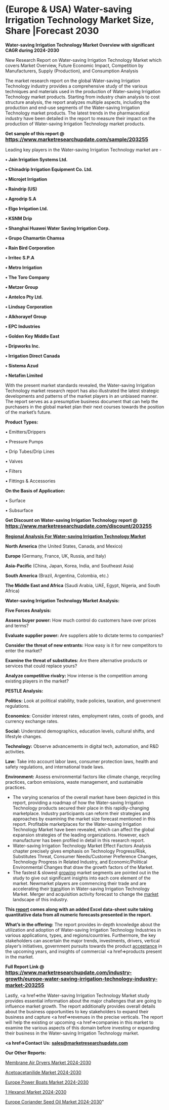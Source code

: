 # (Europe & USA) Water-saving Irrigation Technology Market Size, Share |Forecast 2030

<strong>Water-saving Irrigation Technology Market Overview with significant CAGR during 2024-2030</strong>

New Research Report on Water-saving Irrigation Technology Market which covers Market Overview, Future Economic Impact, Competition by Manufacturers, Supply (Production), and Consumption Analysis

The market research report on the global Water-saving Irrigation Technology industry provides a comprehensive study of the various techniques and materials used in the production of Water-saving Irrigation Technology market products. Starting from industry chain analysis to cost structure analysis, the report analyzes multiple aspects, including the production and end-use segments of the Water-saving Irrigation Technology market products. The latest trends in the pharmaceutical industry have been detailed in the report to measure their impact on the production of Water-saving Irrigation Technology market products.

<strong>Get sample of this report @ <a href=https://www.marketresearchupdate.com/sample/203255><font size=3 color=#0000ff>https://www.marketresearchupdate.com/sample/203255</font></a></strong>

Leading key players in the Water-saving Irrigation Technology market are -

<strong>• Jain Irrigation Systems Ltd.

• Chinadrip Irrigation Equipment Co. Ltd.

• Microjet Irrigation

• Raindrip (US)

• Agrodrip S.A

• Elgo Irrigation Ltd.

• KSNM Drip

• Shanghai Huawei Water Saving Irrigation Corp.

• Grupo Chamartin Chamsa

• Rain Bird Corporation

• Irritec S.P.A

• Metro Irrigation

• The Toro Company

• Metzer Group

• Antelco Pty Ltd.

• Lindsay Corporation

• Alkhorayef Group

• EPC Industries

• Golden Key Middle East

• Dripworks Inc.

• Irrigation Direct Canada

• Sistema Azud

• Netafim Limited</strong>

With the present market standards revealed, the Water-saving Irrigation Technology market research report has also illustrated the latest strategic developments and patterns of the market players in an unbiased manner. The report serves as a presumptive business document that can help the purchasers in the global market plan their next courses towards the position of the market’s future.

<strong>Product Types:</strong>

• Emitters/Drippers

• Pressure Pumps

• Drip Tubes/Drip Lines

• Valves

• Filters

• Fittings & Accessories

<strong>On the Basis of Application:</strong>

• Surface

• Subsurface

<strong>Get Discount on Water-saving Irrigation Technology report @ <a href=https://www.marketresearchupdate.com/discount/203255><font size=3 color=#0000ff>https://www.marketresearchupdate.com/discount/203255</font></a></strong>

<strong><u><b>Regional Analysis For Water-saving Irrigation Technology Market</b></u></strong>

<strong><b>North America</b></strong> (the United States, Canada, and Mexico)

<strong><b>Europe </b></strong>(Germany, France, UK, Russia, and Italy)

<strong><b>Asia-Pacific</b></strong> (China, Japan, Korea, India, and Southeast Asia)

<strong><b>South America</b></strong> (Brazil, Argentina, Colombia, etc.)

<strong><b>The Middle East and Africa</b></strong> (Saudi Arabia, UAE, Egypt, Nigeria, and South Africa)

<strong>Water-saving Irrigation Technology Market Analysis:</strong>

<strong>Five Forces Analysis:</strong>

<strong>Assess buyer power:</strong> How much control do customers have over prices and terms?

<strong>Evaluate supplier power:</strong> Are suppliers able to dictate terms to companies?

<strong>Consider the threat of new entrants:</strong> How easy is it for new competitors to enter the market?

<strong>Examine the threat of substitutes:</strong> Are there alternative products or services that could replace yours?

<strong>Analyze competitive rivalry:</strong> How intense is the competition among existing players in the market?

<strong>PESTLE Analysis:</strong>

<strong>Politics:</strong> Look at political stability, trade policies, taxation, and government regulations.

<strong>Economics:</strong> Consider interest rates, employment rates, costs of goods, and currency exchange rates.

<strong>Social:</strong> Understand demographics, education levels, cultural shifts, and lifestyle changes.

<strong>Technology:</strong> Observe advancements in digital tech, automation, and R&D activities.

<strong>Law:</strong> Take into account labor laws, consumer protection laws, health and safety regulations, and international trade laws.

<strong>Environment:</strong> Assess environmental factors like climate change, recycling practices, carbon emissions, waste management, and sustainable practices.

<ul>
  <li>The varying scenarios of the overall market have been depicted in this report, providing a roadmap of how the Water-saving Irrigation Technology products secured their place in this rapidly-changing marketplace. Industry participants can reform their strategies and approaches by examining the market size forecast mentioned in this report. Profitable marketplaces for the Water-saving Irrigation Technology Market have been revealed, which can affect the global expansion strategies of the leading organizations. However, each manufacturer has been profiled in detail in this research report.</li>
  <li>Water-saving Irrigation Technology Market Effect Factors Analysis chapter precisely gives emphasis on Technology Progress/Risk, Substitutes Threat, Consumer Needs/Customer Preference Changes, Technology Progress in Related Industry, and Economic/Political Environmental Changes that draw the growth factors of the Market.</li>
  <li>The fastest &amp; slowest <a href=ASDF991299>growing</a> market segments are pointed out in the study to give out significant insights into each core element of the market. Newmarket players are commencing their trade and are accelerating their <a href=>trans</a>ition in Water-saving Irrigation Technology Market. Merger and acquisition activity forecast to change the <a href=>market</a> landscape of this industry.</li>
</ul>
<strong>This <a href=>report</a> comes along with an added Excel data-sheet suite taking quantitative data from all numeric forecasts presented in the report.</strong>

<strong>What’s in the offering:</strong> The report provides in-depth knowledge about the utilization and adoption of Water-saving Irrigation Technology Industries in various applications, types, and regions/countries. Furthermore, the key stakeholders can ascertain the major trends, investments, drivers, vertical player’s initiatives, government pursuits towards the product <a href=ASDF881288>acceptance</a> in the upcoming years, and insights of commercial <a href=>products</a> present in the market.

<strong>Full Report Link @ <a href=https://www.marketresearchupdate.com/industry-growth/europe-water-saving-irrigation-technology-industry-market-203255><font size=3 color=#0000ff>https://www.marketresearchupdate.com/industry-growth/europe-water-saving-irrigation-technology-industry-market-203255</font></a></strong>

Lastly, <a href=>the</a> Water-saving Irrigation Technology Market study provides essential information about the major challenges that are going to influence market growth. The report additionally provides overall details about the business opportunities to key stakeholders to expand their business and capture <a href=>revenues</a> in the precise verticals. The report will help the existing or upcoming <a href=>companies</a> in this market to examine the various aspects of this domain before investing or expanding their business in the Water-saving Irrigation Technology market.

<strong><a href=><strong>Contact Us:</strong></a></strong>
<strong>sales@marketresearchupdate.com</strong>

<strong>Our Other Reports:</strong>

<a href=https://www.linkedin.com/pulse/membrane-air-dryers-market-size-set-grow-remarkable>Membrane Air Dryers Market 2024-2030</a>

<a href=https://www.linkedin.com/pulse/acetoacetanilide-market-size-trends-consumption>Acetoacetanilide Market 2024-2030</a>

<a href=https://www.linkedin.com/pulse/europe-power-boats-market-challenges-opportunities>Europe Power Boats Market 2024-2030</a>

<a href=https://www.linkedin.com/pulse/1-hexanol-market-continues-rapid-growth-study-reveals-5ymsf/>1 Hexanol Market 2024-2030</a>

<a href=https://www.linkedin.com/pulse/europe-coriander-seed-oil-market-research-hbiuf/>Europe Coriander Seed Oil Market 2024-2030</a>"

